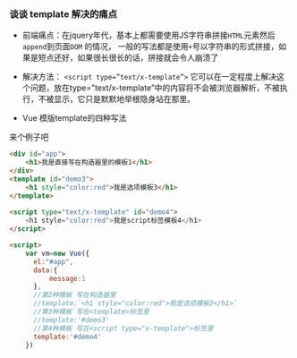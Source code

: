 ### 谈谈 template 解决的痛点
* 前端痛点：在jquery年代，基本上都需要使用JS字符串拼接`HTML`元素然后`append`到页面`DOM` 的情况，
一般的写法都是使用`+`号以字符串的形式拼接，如果是短点还好，如果很长很长的话，拼接就会令人崩溃了
* 解决方法：  `<script type=”text/x-template”>` 
它可以在一定程度上解决这个问题，放在type=”text/x-template”中的内容将不会被浏览器解析，不被执行，不被显示，它只是默默地举根隐身站在那里。

* Vue 模版template的四种写法

来个例子吧

```html
<div id="app">
    <h1>我是直接写在构造器里的模板1</h1>
</div>
<template id="demo3">
    <h1 style="color:red">我是选项模板3</h1>
</template>
 
<script type="text/x-template" id="demo4">
    <h1 style="color:red">我是script标签模板4</h1>
</script>

<script>
    var vm=new Vue({
      el:"#app",
      data:{
          message:1
      },
      //第2种模板 写在构造器里
      //template:`<h1 style="color:red">我是选项模板2</h1>`
      //第3种模板 写在<template>标签里
      //template:'#demo3'
      //第4种模板 写在<script type="x-template">标签里
      template:'#demo4'
    })
```

